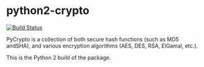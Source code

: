 # python2-crypto

[![Build Status](https://travis-ci.org/UnitedRPMs/python2-crypto.svg?branch=master)](https://travis-ci.org/UnitedRPMs/python2-crypto)


PyCrypto is a collection of both secure hash functions (such as MD5 andSHA), and various encryption algorithms (AES, DES, RSA, ElGamal, etc.).

This is the Python 2 build of the package.
